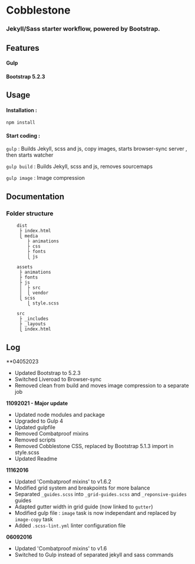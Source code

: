 # Cobblestone 
### Jekyll/Sass starter workflow, powered by Bootstrap.

## Features
#### Gulp
#### Bootstrap 5.2.3

## Usage
#### Installation :
`npm install`

#### Start coding :
`gulp` :  Builds Jekyll, scss and js, copy images, starts browser-sync server , then starts watcher  

`gulp build` : Builds Jekyll, scss and js, removes sourcemaps

`gulp image` : Image compression

## Documentation

### Folder structure

```
    dist
     ├ index.html
     ⎩ media
        ├ animations
        ├ css
        ├ fonts
        ⎩ js
    
    assets
     ├ animations
     ├ fonts
     ├ js
     │  ├ src
     │  ⎩ vendor
     ⎩ scss
        ⎩ style.scss
    
    src
     ├ _includes
     ├ _layouts
     ⎩ index.html
```

## Log

**04052023
- Updated Bootstrap to 5.2.3
- Switched Liveroad to Browser-sync
- Removed clean from build and moves image compression to a separate job

**11092021 - Major update**
- Updated node modules and package
- Upgraded to Gulp 4
- Updated gulpfile
- Removed Combatproof mixins
- Removed scripts
- Removed Cobblestone CSS, replaced by Bootstrap 5.1.3 import in style.scss
- Updated Readme

**11162016**
- Updated 'Combatproof mixins' to v1.6.2
- Modified grid system and breakpoints for more balance
- Separated `_guides.scss` into `_grid-guides.scss` and `_reponsive-guides` guides
- Adapted gutter width in grid guide (now linked to `gutter`)
- Modified gulp file : `image` task is now independant and replaced by `image-copy` task
- Added `.scss-lint.yml` linter configuration file

**06092016**
- Updated 'Combatproof mixins' to v1.6
- Switched to Gulp instead of separated jekyll and sass commands